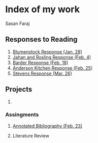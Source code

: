 # Index of my work

Sasan Faraj

## Responses to Reading

1. [Blumenstock Response (Jan. 28)](https://sasan-faraj.github.io/workshop/blumenstock) 
2. [Jahan and Rosling Response (Feb. 4)](https://sasan-faraj.github.io/workshop/jahan_rosling)
3. [Barder Response (Feb. 18)](https://sasan-faraj.github.io/workshop/barder_response)
4. [Anderson Kitchen Response (Feb. 25)](https://sasan-faraj.github.io/workshop/anderson_kitchen_response)
5. [Stevens Response (Mar. 26)](https://sasan-faraj.github.io/workshop/stevens_response)

## Projects
1.



### Assingments

1. [Annotated Bibliography (Feb. 23)](https://sasan-faraj.github.io/workshop/assignment_one) 
  
2. Literature Review


